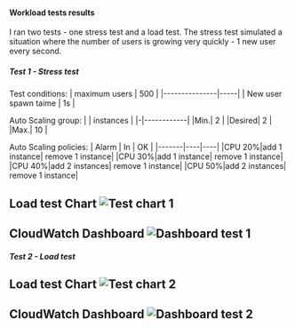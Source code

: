 #### Workload tests results
I ran two tests - one stress test and a load test. The stress test simulated a situation where the number of users is growing very quickly - 1 new user every second.

##### Test 1 - Stress test
Test conditions:
| maximum users | 500 |
|---------------|-----|
| New user spawn taime | 1s |

Auto Scaling group:
| | instances |
|-|------------|
|Min.| 2 |
|Desired| 2 |
|Max.| 10 |

Auto Scaling policies:
| Alarm | In | OK |
|-------|----|----|
|CPU 20%|add 1 instance| remove 1 instance|
|CPU 30%|add 1 instance| remove 1 instance|
|CPU 40%|add 2 instances| remove 1 instance|
|CPU 50%|add 2 instances| remove 1 instance|

**Load test Chart**
![Test chart 1](docs/test1.png)
---

**CloudWatch Dashboard**
![Dashboard test 1](docs/Dashboard1.png)
---

##### Test 2 - Load test
**Load test Chart**
![Test chart 2](docs/test2.png)
---

**CloudWatch Dashboard**
![Dashboard test 2](docs/Dashboard2.png)
---

